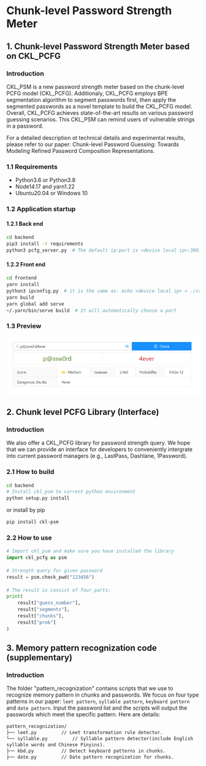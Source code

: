 # Chunk-level Password Strength Meter
## 1. Chunk-level Password Strength Meter based on CKL_PCFG

### Introduction
CKL_PSM is a new password strength meter based on the chunk-level PCFG model (CKL_PCFG). Additionaly, CKL_PCFG employs BPE segmentation algorithm to segment passwords first, then apply the segmented passwords as a novel template to build the CKL_PCFG model. Overall, CKL_PCFG achieves state-of-the-art results on various password guessing scenarios. This CKL_PSM can remind users of vulnerable strings in a password.

For a detailed description ot technical details and experimental results, please refer to our paper: Chunk-level Password Guessing: Towards Modeling Refined Password Composition Representations. 

### 1.1 Requirements  

- Python3.6 or Python3.8
- Node14.17 and yarn1.22 
- Ubuntu20.04 or Windows 10

### 1.2 Application startup  

#### 1.2.1 Back end  

```bash
cd backend
pip3 install -r requirements
python3 pcfg_server.py  # The default ip:port is <device local ip>:3001, and it MUSE BE <device local ip>:3001
```

#### 1.2.2 Front end  

```bash
cd frontend
yarn install
python3 ipconfig.py  # it is the same as: echo <device local ip> > ./src/ip.json
yarn build
yarn global add serve
~/.yarn/bin/serve build  # It will automatically choose a port
```

### 1.3 Preview  

![psm-crop-1](README.assets/CKL_PSM.png)

## 2. Chunk level PCFG Library (Interface)

### Introduction

We also offer a CKL_PCFG library for password strength query. We hope that we can provide an interface for developers to conveniently intergrate into current password managers (e.g., LastPass, Dashlane, 1Password).

### 2.1 How to build  

```bash
cd backend
# Install ckl_psm to current python environment
python setup.py install
```
or install by pip
```bash
pip install ckl-psm
```

### 2.2 How to use  

```python
# Import ckl_psm and make sure you have installed the library
import ckl_pcfg as psm

# Strength query for given password
result = psm.check_pwd("123456")

# The result is consist of four parts:
print(
    result["guess_number"],
    result["segments"],
    result["chunks"],
    result["prob"]
)

```

## 3. Memory pattern recognization code (supplementary)

### Introduction

The folder "pattern_recognization" contains scripts that we use to recognize memory pattern in chunks and passwords. We focus on four type patterns in our paper: `leet pattern`, `syllable pattern`, `keyboard pattern` and `date pattern`. Input the password list and the scripts will output the passwords which meet the specific pattern. Here are details:  

```text
pattern_recognization/
├── leet.py         // Leet transformation rule detector. 
└── syllable.py         // Syllable pattern detector(include English syllable words and Chinese Pinyins).
├── kbd.py          // Detect keyboard patterns in chunks. 
├── date.py         // Date pattern recognization for chunks.
```


